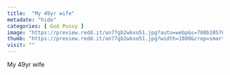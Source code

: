 ```yaml
---
title:  "My 49yr wife"
metadate: "hide"
categories: [ God Pussy ]
image: "https://preview.redd.it/an77gb2wkxo51.jpg?auto=webp&s=788b105766427b9b7ec9625cfb6c0690063e67f5"
thumb: "https://preview.redd.it/an77gb2wkxo51.jpg?width=1080&crop=smart&auto=webp&s=69aff90b7d9d54bdf4d7d8692149ce4284932cef"
visit: ""
---
```

My 49yr wife
